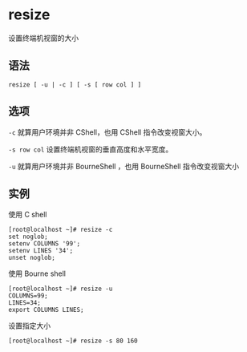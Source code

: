 # resize

设置终端机视窗的大小

## 语法

```
resize [ -u | -c ] [ -s [ row col ] ]
```

## 选项

`-c`
就算用户环境并非 CShell，也用 CShell 指令改变视窗大小。

`-s row col`
设置终端机视窗的垂直高度和水平宽度。

`-u`
就算用户环境并非 BourneShell ，也用 BourneShell 指令改变视窗大小


## 实例

使用 C shell

```
[root@localhost ~]# resize -c
set noglob;
setenv COLUMNS '99';
setenv LINES '34';
unset noglob;
```

使用 Bourne shell

```
[root@localhost ~]# resize -u
COLUMNS=99;
LINES=34;
export COLUMNS LINES;
```

设置指定大小

```
[root@localhost ~]# resize -s 80 160
```
